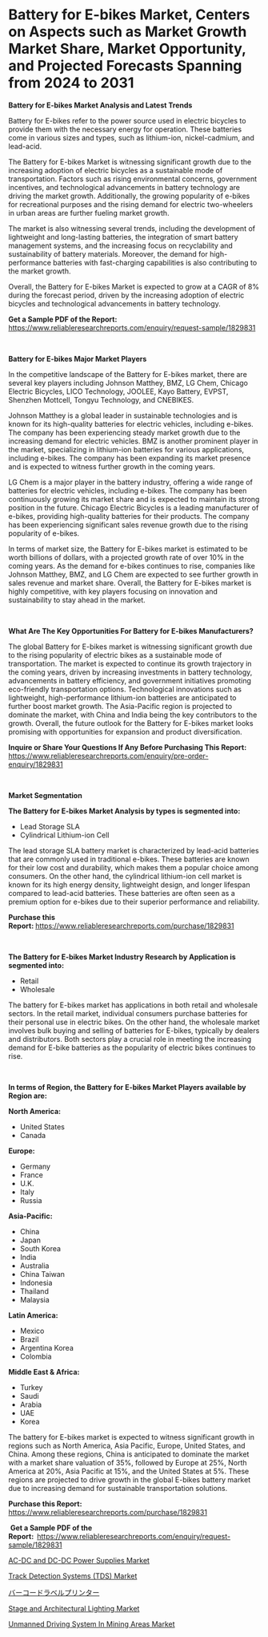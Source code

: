<p><h1>Battery for E-bikes Market, Centers on Aspects such as Market Growth Market Share, Market Opportunity, and Projected Forecasts Spanning from 2024 to 2031</h1></p><p><strong>Battery for E-bikes Market Analysis and Latest Trends</strong></p>
<p><p>Battery for E-bikes refer to the power source used in electric bicycles to provide them with the necessary energy for operation. These batteries come in various sizes and types, such as lithium-ion, nickel-cadmium, and lead-acid.</p><p>The Battery for E-bikes Market is witnessing significant growth due to the increasing adoption of electric bicycles as a sustainable mode of transportation. Factors such as rising environmental concerns, government incentives, and technological advancements in battery technology are driving the market growth. Additionally, the growing popularity of e-bikes for recreational purposes and the rising demand for electric two-wheelers in urban areas are further fueling market growth.</p><p>The market is also witnessing several trends, including the development of lightweight and long-lasting batteries, the integration of smart battery management systems, and the increasing focus on recyclability and sustainability of battery materials. Moreover, the demand for high-performance batteries with fast-charging capabilities is also contributing to the market growth.</p><p>Overall, the Battery for E-bikes Market is expected to grow at a CAGR of 8% during the forecast period, driven by the increasing adoption of electric bicycles and technological advancements in battery technology.</p></p>
<p><strong>Get a Sample PDF of the Report:&nbsp;</strong> <a href="https://www.reliableresearchreports.com/enquiry/request-sample/1829831">https://www.reliableresearchreports.com/enquiry/request-sample/1829831</a></p>
<p>&nbsp;</p>
<p><strong>Battery for E-bikes Major Market Players</strong></p>
<p><p>In the competitive landscape of the Battery for E-bikes market, there are several key players including Johnson Matthey, BMZ, LG Chem, Chicago Electric Bicycles, LICO Technology, JOOLEE, Kayo Battery, EVPST, Shenzhen Mottcell, Tongyu Technology, and CNEBIKES. </p><p>Johnson Matthey is a global leader in sustainable technologies and is known for its high-quality batteries for electric vehicles, including e-bikes. The company has been experiencing steady market growth due to the increasing demand for electric vehicles. BMZ is another prominent player in the market, specializing in lithium-ion batteries for various applications, including e-bikes. The company has been expanding its market presence and is expected to witness further growth in the coming years.</p><p>LG Chem is a major player in the battery industry, offering a wide range of batteries for electric vehicles, including e-bikes. The company has been continuously growing its market share and is expected to maintain its strong position in the future. Chicago Electric Bicycles is a leading manufacturer of e-bikes, providing high-quality batteries for their products. The company has been experiencing significant sales revenue growth due to the rising popularity of e-bikes.</p><p>In terms of market size, the Battery for E-bikes market is estimated to be worth billions of dollars, with a projected growth rate of over 10% in the coming years. As the demand for e-bikes continues to rise, companies like Johnson Matthey, BMZ, and LG Chem are expected to see further growth in sales revenue and market share. Overall, the Battery for E-bikes market is highly competitive, with key players focusing on innovation and sustainability to stay ahead in the market.</p></p>
<p>&nbsp;</p>
<p><strong>What Are The Key Opportunities For Battery for E-bikes Manufacturers?</strong></p>
<p><p>The global Battery for E-bikes market is witnessing significant growth due to the rising popularity of electric bikes as a sustainable mode of transportation. The market is expected to continue its growth trajectory in the coming years, driven by increasing investments in battery technology, advancements in battery efficiency, and government initiatives promoting eco-friendly transportation options. Technological innovations such as lightweight, high-performance lithium-ion batteries are anticipated to further boost market growth. The Asia-Pacific region is projected to dominate the market, with China and India being the key contributors to the growth. Overall, the future outlook for the Battery for E-bikes market looks promising with opportunities for expansion and product diversification.</p></p>
<p><strong>Inquire or Share Your Questions If Any Before Purchasing This Report:</strong> <a href="https://www.reliableresearchreports.com/enquiry/pre-order-enquiry/1829831">https://www.reliableresearchreports.com/enquiry/pre-order-enquiry/1829831</a></p>
<p>&nbsp;</p>
<p><strong>Market Segmentation</strong></p>
<p><strong>The Battery for E-bikes Market Analysis by types is segmented into:</strong></p>
<p><ul><li>Lead Storage SLA</li><li>Cylindrical Lithium-ion Cell</li></ul></p>
<p><p>The lead storage SLA battery market is characterized by lead-acid batteries that are commonly used in traditional e-bikes. These batteries are known for their low cost and durability, which makes them a popular choice among consumers. On the other hand, the cylindrical lithium-ion cell market is known for its high energy density, lightweight design, and longer lifespan compared to lead-acid batteries. These batteries are often seen as a premium option for e-bikes due to their superior performance and reliability.</p></p>
<p><strong>Purchase this Report:&nbsp;</strong><a href="https://www.reliableresearchreports.com/purchase/1829831">https://www.reliableresearchreports.com/purchase/1829831</a></p>
<p>&nbsp;</p>
<p><strong>The Battery for E-bikes Market Industry Research by Application is segmented into:</strong></p>
<p><ul><li>Retail</li><li>Wholesale</li></ul></p>
<p><p>The battery for E-bikes market has applications in both retail and wholesale sectors. In the retail market, individual consumers purchase batteries for their personal use in electric bikes. On the other hand, the wholesale market involves bulk buying and selling of batteries for E-bikes, typically by dealers and distributors. Both sectors play a crucial role in meeting the increasing demand for E-bike batteries as the popularity of electric bikes continues to rise.</p></p>
<p>&nbsp;</p>
<p><strong>In terms of Region, the Battery for E-bikes Market Players available by Region are:</strong></p>
<p>
    <p> <strong> North America: </strong>
        <ul>
            <li>United States</li>
            <li>Canada</li>
        </ul>
        </p> 
    <p> <strong> Europe: </strong>
        <ul>
            <li>Germany</li>
            <li>France</li>
            <li>U.K.</li>
            <li>Italy</li>
            <li>Russia</li>
        </ul>
        </p> 
    <p> <strong> Asia-Pacific: </strong>
        <ul>
            <li>China</li>
            <li>Japan</li>
            <li>South Korea</li>
            <li>India</li>
            <li>Australia</li>
            <li>China Taiwan</li>
            <li>Indonesia</li>
            <li>Thailand</li>
            <li>Malaysia</li>
        </ul>
        </p> 
    <p> <strong> Latin America: </strong>
        <ul>
            <li>Mexico</li>
            <li>Brazil</li>
            <li>Argentina Korea</li>
            <li>Colombia</li>
        </ul>
        </p> 
    <p> <strong> Middle East & Africa: </strong>
        <ul>
            <li>Turkey</li>
            <li>Saudi</li>
            <li>Arabia</li>
            <li>UAE</li>
            <li>Korea</li>
        </ul>
    </p>
    </p>
<p><p>The battery for E-bikes market is expected to witness significant growth in regions such as North America, Asia Pacific, Europe, United States, and China. Among these regions, China is anticipated to dominate the market with a market share valuation of 35%, followed by Europe at 25%, North America at 20%, Asia Pacific at 15%, and the United States at 5%. These regions are projected to drive growth in the global E-bikes battery market due to increasing demand for sustainable transportation solutions.</p></p>
<p><strong>Purchase this Report: </strong><a href="https://www.reliableresearchreports.com/purchase/1829831">https://www.reliableresearchreports.com/purchase/1829831</a></p>
<p>&nbsp;<strong>Get a Sample PDF of the Report:&nbsp;&nbsp;</strong><a href="https://www.reliableresearchreports.com/enquiry/request-sample/1829831">https://www.reliableresearchreports.com/enquiry/request-sample/1829831</a></p>
<p><strong></strong></p>
<p><p><a href="https://github.com/brentleyjimmiealvaradoz4l1rea/Market-Research-Report-List-1/blob/main/ac-dc-and-dc-dc-power-supplies-market.md">AC-DC and DC-DC Power Supplies Market</a></p><p><a href="https://issuu.com/reportprime-2/docs/track-detection-systems-tds-market-size-2030.pptx">Track Detection Systems (TDS) Market</a></p><p><a href="https://github.com/vlcostes/Market-Research-Report-List-1/blob/main/266805616852.md">バーコードラベルプリンター</a></p><p><a href="https://github.com/Angelnienowdseej3e45z3p8c/Market-Research-Report-List-1/blob/main/stage-and-architectural-lighting-market.md">Stage and Architectural Lighting Market</a></p><p><a href="https://issuu.com/reportprime-2/docs/unmanned-driving-system-in-mining-areas-market-siz">Unmanned Driving System In Mining Areas Market</a></p></p>